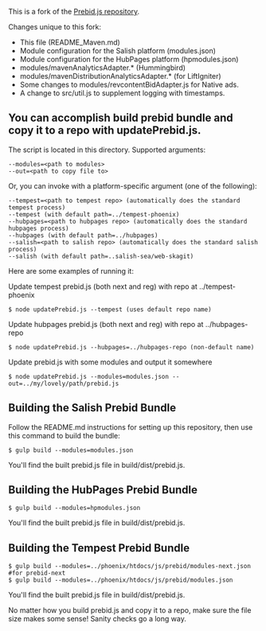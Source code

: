 This is a fork of the [Prebid.js repository](https://github.com/prebid/Prebid.js).

Changes unique to this fork:

* This file (README\_Maven.md)
* Module configuration for the Salish platform (modules.json)
* Module configuration for the HubPages platform (hpmodules.json)
* modules/mavenAnalyticsAdapter.\* (Hummingbird)
* modules/mavenDistributionAnalyticsAdapter.\* (for LiftIgniter)
* Some changes to modules/revcontentBidAdapter.js for Native ads.
* A change to src/util.js to supplement logging with timestamps.

## You can accomplish build prebid bundle and copy it to a repo with updatePrebid.js.

The script is located in this directory. Supported arguments:

    --modules=<path to modules>
    --out=<path to copy file to>

Or, you can invoke with a platform-specific argument (one of the following):

    --tempest=<path to tempest repo> (automatically does the standard tempest process)
    --tempest (with default path=../tempest-phoenix)
    --hubpages=<path to hubpages repo> (automatically does the standard hubpages process)
    --hubpages (with default path=../hubpages)
    --salish=<path to salish repo> (automatically does the standard salish process)
    --salish (with default path=..salish-sea/web-skagit)

Here are some examples of running it:

Update tempest prebid.js (both next and reg) with repo at ../tempest-phoenix

    $ node updatePrebid.js --tempest (uses default repo name)

Update hubpages prebid.js (both next and reg) with repo at ../hubpages-repo

    $ node updatePrebid.js --hubpages=../hubpages-repo (non-default name)

Update prebid.js with some modules and output it somewhere

    $ node updatePrebid.js --modules=modules.json --out=../my/lovely/path/prebid.js

## Building the Salish Prebid Bundle

Follow the README.md instructions for setting up this repository, then use this
command to build the bundle:

    $ gulp build --modules=modules.json

You'll find the built prebid.js file in build/dist/prebid.js.


## Building the HubPages Prebid Bundle

    $ gulp build --modules=hpmodules.json

You'll find the built prebid.js file in build/dist/prebid.js.

## Building the Tempest Prebid Bundle

    $ gulp build --modules=../phoenix/htdocs/js/prebid/modules-next.json #for prebid-next
    $ gulp build --modules=../phoenix/htdocs/js/prebid/modules.json

You'll find the built prebid.js file in build/dist/prebid.js.

No matter how you build prebid.js and copy it to a repo, make sure the file size makes some sense!
Sanity checks go a long way.
